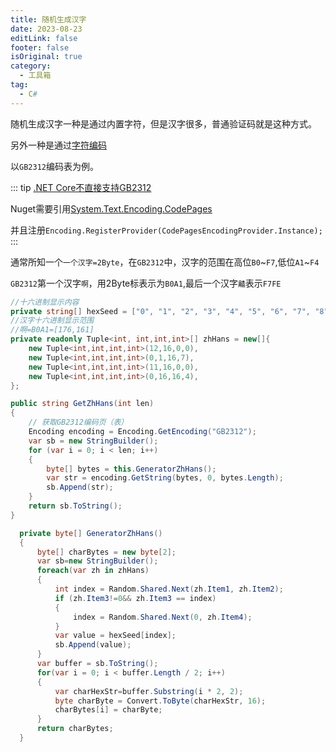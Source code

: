 ```yaml
---
title: 随机生成汉字
date: 2023-08-23
editLink: false
footer: false
isOriginal: true
category:
  - 工具箱
tag:
  - C#
---
```


随机生成汉字一种是通过内置字符，但是汉字很多，普通验证码就是这种方式。

另外一种是通过[字符编码](https://learn.microsoft.com/zh-cn/dotnet/standard/base-types/character-encoding)

以`GB2312`编码表为例。

::: tip
[.NET Core不直接支持GB2312](https://learn.microsoft.com/zh-cn/dotnet/standard/base-types/character-encoding#net-core-encoding-support)

Nuget需要引用[System.Text.Encoding.CodePages](https://www.nuget.org/packages/System.Text.Encoding.CodePages/)

并且注册`Encoding.RegisterProvider(CodePagesEncodingProvider.Instance);`
:::

通常所知一个`一个汉字=2Byte`，在`GB2312`中，汉字的范围在高位`B0`~`F7`,低位`A1`~`F4`

`GB2312`第一个汉字`啊`，用2Byte标表示为`B0A1`,最后一个汉字`齄`表示`F7FE`


```cs
//十六进制显示内容
private string[] hexSeed = ["0", "1", "2", "3", "4", "5", "6", "7", "8", "9", "A", "B", "C", "D", "E", "F"];
//汉字十六进制显示范围
//啊=B0A1=[176,161]
private readonly Tuple<int, int,int,int>[] zhHans = new[]{
    new Tuple<int,int,int,int>(12,16,0,0),  
    new Tuple<int,int,int,int>(0,1,16,7),
    new Tuple<int,int,int,int>(11,16,0,0),
    new Tuple<int,int,int,int>(0,16,16,4),
};

public string GetZhHans(int len)
{
    // 获取GB2312编码页（表） 
    Encoding encoding = Encoding.GetEncoding("GB2312");
    var sb = new StringBuilder();
    for (var i = 0; i < len; i++)
    {
        byte[] bytes = this.GeneratorZhHans();
        var str = encoding.GetString(bytes, 0, bytes.Length);
        sb.Append(str);
    }
    return sb.ToString();
}

  private byte[] GeneratorZhHans()
  {
      byte[] charBytes = new byte[2];           
      var sb=new StringBuilder();
      foreach(var zh in zhHans)
      {
          int index = Random.Shared.Next(zh.Item1, zh.Item2);
          if (zh.Item3!=0&& zh.Item3 == index)
          {
              index = Random.Shared.Next(0, zh.Item4);
          }
          var value = hexSeed[index];
          sb.Append(value);
      }
      var buffer = sb.ToString();
      for(var i = 0; i < buffer.Length / 2; i++)
      {
          var charHexStr=buffer.Substring(i * 2, 2);
          byte charByte = Convert.ToByte(charHexStr, 16);
          charBytes[i] = charByte;
      }
      return charBytes;
  }
```